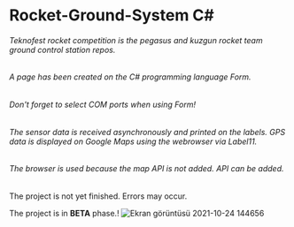 # Rocket-Ground-System C#
###### Teknofest rocket competition is the pegasus and kuzgun rocket team ground control station repos.

###### A page has been created on the C# programming language Form.
###### Don't forget to select COM ports when using Form!

###### The sensor data is received asynchronously and printed on the labels. GPS data is displayed on Google Maps using the webrowser via Label11.

###### The browser is used because the map API is not added. API can be added.

The project is not yet finished. Errors may occur.

The project is in **BETA** phase.!
![Ekran görüntüsü 2021-10-24 144656](https://user-images.githubusercontent.com/18622792/138593393-baf79245-0915-4411-9152-e28e244ddc84.png)

